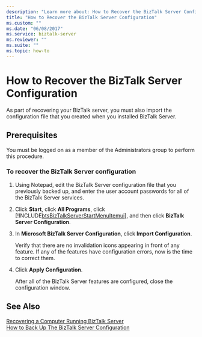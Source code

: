 ```yaml
---
description: "Learn more about: How to Recover the BizTalk Server Configuration"
title: "How to Recover the BizTalk Server Configuration"
ms.custom: ""
ms.date: "06/08/2017"
ms.service: biztalk-server
ms.reviewer: ""
ms.suite: ""
ms.topic: how-to
---
```

# How to Recover the BizTalk Server Configuration
As part of recovering your BizTalk server, you must also import the configuration file that you created when you installed BizTalk Server.  
  
## Prerequisites  
 You must be logged on as a member of the Administrators group to perform this procedure.  
  
### To recover the BizTalk Server configuration  
  
1. Using Notepad, edit the BizTalk Server configuration file that you previously backed up, and enter the user account passwords for all of the BizTalk Server services.  
  
2. Click **Start**, click **All Programs**, click [!INCLUDE[btsBizTalkServerStartMenuItemui](../includes/btsbiztalkserverstartmenuitemui-md.md)], and then click **BizTalk Server Configuration**.  
  
3. In **Microsoft BizTalk Server Configuration**, click **Import Configuration**.  
  
    Verify that there are no invalidation icons appearing in front of any feature. If any of the features have configuration errors, now is the time to correct them.  
  
4. Click **Apply Configuration**.  
  
    After all of the BizTalk Server features are configured, close the configuration window.  
  
## See Also  
 [Recovering a Computer Running BizTalk Server](../core/recovering-a-computer-running-biztalk-server.md)   
 [How to Back Up The BizTalk Server Configuration](../core/how-to-back-up-the-biztalk-server-configuration.md)
